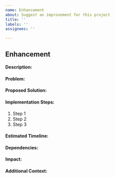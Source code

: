 ```yaml
---
name: Enhancement
about: Suggest an improvement for this project
title: ''
labels: ''
assignees: ''

---
```


## Enhancement

#### Description:

<!-- Briefly describe the new sub-feature you want to add. -->

#### Problem:

<!-- What problem does this sub-feature solve or what user need does it fulfill? -->

#### Proposed Solution:

<!-- Describe how you plan to implement the new sub-feature. -->

#### Implementation Steps:

<!-- Break down the implementation into smaller, actionable steps. -->

1. Step 1
2. Step 2
3. Step 3

#### Estimated Timeline:

<!-- Provide a rough estimate of the amount of time it will take to implement the sub-feature. -->

#### Dependencies:

<!-- List any external or internal dependencies required to implement this sub-feature. -->

#### Impact:

<!-- Discuss how this sub-feature will impact existing functionality or the user experience. -->

#### Additional Context:

<!-- Provide any additional context or information related to this sub-feature. -->
